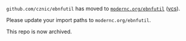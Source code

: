 `github.com/cznic/ebnfutil` has moved to [`modernc.org/ebnfutil`](https://godoc.org/modernc.org/ebnfutil) ([vcs](https://gitlab.com/cznic/ebnfutil)).

Please update your import paths to `modernc.org/ebnfutil`.

This repo is now archived.
